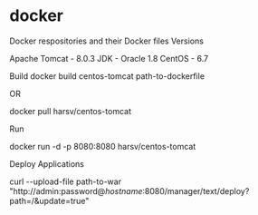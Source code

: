 # docker
Docker respositories and  their Docker files
Versions

Apache Tomcat - 8.0.3 JDK - Oracle 1.8 CentOS - 6.7

Build docker build centos-tomcat path-to-dockerfile

OR

docker pull harsv/centos-tomcat

Run

docker run -d -p 8080:8080 harsv/centos-tomcat

Deploy Applications

curl --upload-file path-to-war "http://admin:password@_hostname_:8080/manager/text/deploy?path=/&update=true"
